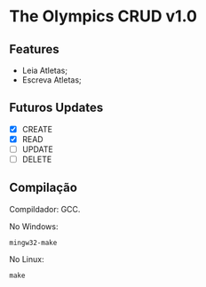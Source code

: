 # The Olympics CRUD v1.0

## Features
- Leia Atletas;
- Escreva Atletas;

## Futuros Updates

- [X] CREATE
- [X] READ
- [ ] UPDATE
- [ ] DELETE

## Compilação

Compildador: GCC.

No Windows:
```
mingw32-make
```

No Linux:
```
make
```